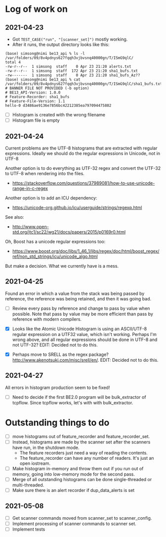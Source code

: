 # Log of work on
## 2021-04-23
- Got `TEST_CASE("run", "[scanner_set]")` mostly working.
- After it runs, the output directory looks like this:
```
(base) simsong@nimi be13_api % ls -l /var/folders/09/8v4pdnys627fqqh3vjbvsnq40000gn/T/ISmG9qlC/
total 4
-rw-r--r--  1 simsong  staff    0 Apr 23 21:20 alerts.txt
-rw-r--r--  1 simsong  staff  172 Apr 23 21:20 sha1_bufs.txt
-rw-------  1 simsong  staff    0 Apr 23 21:20 sha1_bufs_Az??
(base) simsong@nimi be13_api % cat  /var/folders/09/8v4pdnys627fqqh3vjbvsnq40000gn/T/ISmG9qlC/sha1_bufs.txt
# BANNER FILE NOT PROVIDED (-b option)
# BE13_API-Version: 1.0.0
# Feature-Recorder: sha1_bufs
# Feature-File-Version: 1.1
hello-0	d3486ae9136e7856bc42212385ea797094475802
```

- [ ] Histogram is created with the wrong filename
- [ ] Histogram file is empty

## 2021-04-24
Current problems are the UTF-8 histograms that are extracted with
regular expressions. Ideally we should do the regular expressions in
Unicode, not in UTF-8

Another option is to do everything as UTF-32 regex and convert the
UTF-32 to UTF-8 when rendering into the files.
- https://stackoverflow.com/questions/37989081/how-to-use-unicode-range-in-c-regex

Another option is to add an ICU dependency:
- https://unicode-org.github.io/icu/userguide/strings/regexp.html

See also:
- http://www.open-std.org/jtc1/sc22/wg21/docs/papers/2015/p0169r0.html

Oh, Boost has a unicode regular expressions too:
- https://www.boost.org/doc/libs/1_46_1/libs/regex/doc/html/boost_regex/ref/non_std_strings/icu/unicode_algo.html

But make a decision. What we currently have is a mess.

## 2021-04-25
Found an error in which a value from the stack was being passed by
reference, the reference was being retained, and then it was going
bad.
- [ ] Review every pass by reference and change to pass by value when
  possible. Note that pass by value may be more efficient than pass by
  reference with modern compilers.
- [x] Looks like the Atomic Unicode Histogram is using an ASCII/UTF-8
  regular expression on a UTF32 value, which isn't working. Perhaps
  I'm wrong above, and all regular expressions should be done in UTF-8
  and not UTF-32?  EDIT: Decided not to do this.
- [x] Perhaps move to SRELL as the regex package?
  http://www.akenotsuki.com/misc/srell/en/.  EDIT: Decided not to do this.


## 2021-04-27
All errors in histogram production seem to be fixed!
- [ ] Need to decide if the first BE2.0 program will be bulk_extractor
  of tcpflow.  Since tcpflow works, let's with with bulk_extractor.


# Outstanding things to do

- [ ] move histograms out of feature_recorder and feature_recorder_set.
- [ ] Instead, histograms are made by the scanner set after the scanners have run, in the shutdown mode.
    - The feature recorders just need a way of reading the contents.
    - The feature_recorder can have any number of readers. It's just an open iostream.
- [ ] Make histogram in-memory and throw them out if you run out of memory, going into low-memory mode for the second pass.
- [ ] Merge of all outstanding histograms can be done single-threaded
      or multi-threaded.
- [ ] Make sure there is an alert recorder if dup_data_alerts is set

## 2021-05-08
- [ ] Get scanner commands moved from scanner_set to scanner_config.
- [ ] Implement processing of scanner commands to scanner set.
- [ ] Implement tests
